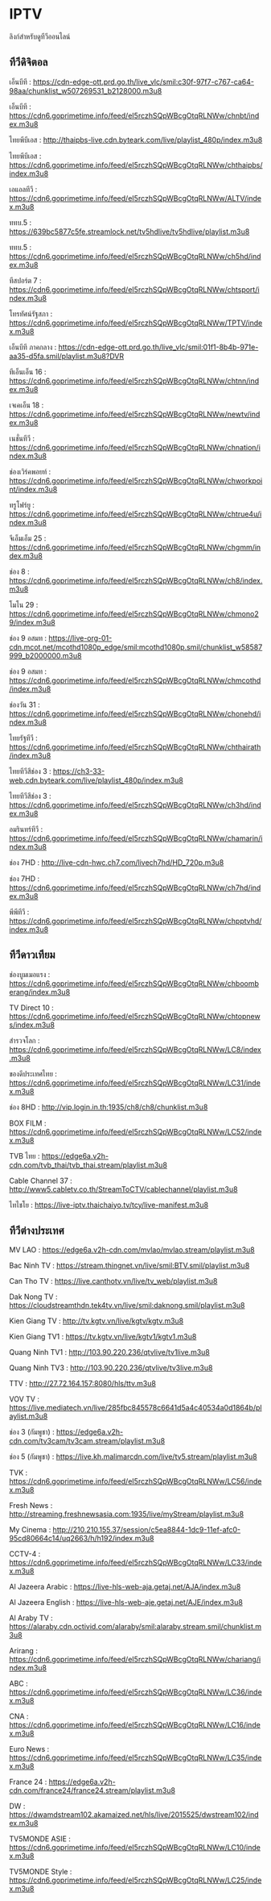 # IPTV
ลิงก์สำหรับดูทีวีออนไลน์
## ทีวีดิจิตอล
เอ็นบีที : https://cdn-edge-ott.prd.go.th/live_vlc/smil:c30f-97f7-c767-ca64-98aa/chunklist_w507269531_b2128000.m3u8

เอ็นบีที : https://cdn6.goprimetime.info/feed/eI5rczhSQpWBcgOtqRLNWw/chnbt/index.m3u8

ไทยพีบีเอส : http://thaipbs-live.cdn.byteark.com/live/playlist_480p/index.m3u8

ไทยพีบีเอส : https://cdn6.goprimetime.info/feed/eI5rczhSQpWBcgOtqRLNWw/chthaipbs/index.m3u8

เอแอลทีวี : https://cdn6.goprimetime.info/feed/eI5rczhSQpWBcgOtqRLNWw/ALTV/index.m3u8

ททบ.5 : https://639bc5877c5fe.streamlock.net/tv5hdlive/tv5hdlive/playlist.m3u8

ททบ.5 : https://cdn6.goprimetime.info/feed/eI5rczhSQpWBcgOtqRLNWw/ch5hd/index.m3u8

ทีสปอร์ต 7 : https://cdn6.goprimetime.info/feed/eI5rczhSQpWBcgOtqRLNWw/chtsport/index.m3u8

โทรทัศน์รัฐสภา : https://cdn6.goprimetime.info/feed/eI5rczhSQpWBcgOtqRLNWw/TPTV/index.m3u8

เอ็นบีที ภาคกลาง : https://cdn-edge-ott.prd.go.th/live_vlc/smil:01f1-8b4b-971e-aa35-d5fa.smil/playlist.m3u8?DVR

ทีเอ็นเอ็น 16 : https://cdn6.goprimetime.info/feed/eI5rczhSQpWBcgOtqRLNWw/chtnn/index.m3u8

เจเคเอ็น 18 : https://cdn6.goprimetime.info/feed/eI5rczhSQpWBcgOtqRLNWw/newtv/index.m3u8

เนชั่นทีวี : https://cdn6.goprimetime.info/feed/eI5rczhSQpWBcgOtqRLNWw/chnation/index.m3u8

ช่องเวิร์คพอยท์ : https://cdn6.goprimetime.info/feed/eI5rczhSQpWBcgOtqRLNWw/chworkpoint/index.m3u8

ทรูโฟร์ยู : https://cdn6.goprimetime.info/feed/eI5rczhSQpWBcgOtqRLNWw/chtrue4u/index.m3u8

จีเอ็มเอ็ม 25 : https://cdn6.goprimetime.info/feed/eI5rczhSQpWBcgOtqRLNWw/chgmm/index.m3u8

ช่อง 8 : https://cdn6.goprimetime.info/feed/eI5rczhSQpWBcgOtqRLNWw/ch8/index.m3u8

โมโน 29 : https://cdn6.goprimetime.info/feed/eI5rczhSQpWBcgOtqRLNWw/chmono29/index.m3u8

ช่อง 9 อสมท : https://live-org-01-cdn.mcot.net/mcothd1080p_edge/smil:mcothd1080p.smil/chunklist_w58587999_b2000000.m3u8

ช่อง 9 อสมท : https://cdn6.goprimetime.info/feed/eI5rczhSQpWBcgOtqRLNWw/chmcothd/index.m3u8

ช่องวัน 31 : https://cdn6.goprimetime.info/feed/eI5rczhSQpWBcgOtqRLNWw/chonehd/index.m3u8

ไทยรัฐทีวี : https://cdn6.goprimetime.info/feed/eI5rczhSQpWBcgOtqRLNWw/chthairath/index.m3u8

ไทยทีวีสีช่อง 3 : https://ch3-33-web.cdn.byteark.com/live/playlist_480p/index.m3u8

ไทยทีวีสีช่อง 3 : https://cdn6.goprimetime.info/feed/eI5rczhSQpWBcgOtqRLNWw/ch3hd/index.m3u8

อมรินทร์ทีวี : https://cdn6.goprimetime.info/feed/eI5rczhSQpWBcgOtqRLNWw/chamarin/index.m3u8

ช่อง 7HD : http://live-cdn-hwc.ch7.com/livech7hd/HD_720p.m3u8

ช่อง 7HD : https://cdn6.goprimetime.info/feed/eI5rczhSQpWBcgOtqRLNWw/ch7hd/index.m3u8

พีพีทีวี : https://cdn6.goprimetime.info/feed/eI5rczhSQpWBcgOtqRLNWw/chpptvhd/index.m3u8

## ทีวีดาวเทียม

ช่องบูมเมอแรง : https://cdn6.goprimetime.info/feed/eI5rczhSQpWBcgOtqRLNWw/chboomberang/index.m3u8

TV Direct 10 : https://cdn6.goprimetime.info/feed/eI5rczhSQpWBcgOtqRLNWw/chtopnews/index.m3u8

สำรวจโลก : https://cdn6.goprimetime.info/feed/eI5rczhSQpWBcgOtqRLNWw/LC8/index.m3u8

ของดีประเทศไทย : https://cdn6.goprimetime.info/feed/eI5rczhSQpWBcgOtqRLNWw/LC31/index.m3u8

ช่อง 8HD : http://vip.login.in.th:1935/ch8/ch8/chunklist.m3u8

BOX FILM : https://cdn6.goprimetime.info/feed/eI5rczhSQpWBcgOtqRLNWw/LC52/index.m3u8

TVB ไทย : https://edge6a.v2h-cdn.com/tvb_thai/tvb_thai.stream/playlist.m3u8

Cable Channel 37 : http://www5.cabletv.co.th/StreamToCTV/cablechannel/playlist.m3u8

ไทไชโย : https://live-iptv.thaichaiyo.tv/tcy/live-manifest.m3u8

## ทีวีต่างประเทศ

MV LAO : https://edge6a.v2h-cdn.com/mvlao/mvlao.stream/playlist.m3u8

Bac Ninh TV : https://stream.thingnet.vn/live/smil:BTV.smil/playlist.m3u8

Can Tho TV : https://live.canthotv.vn/live/tv_web/playlist.m3u8

Dak Nong TV : https://cloudstreamthdn.tek4tv.vn/live/smil:daknong.smil/playlist.m3u8

Kien Giang TV : http://tv.kgtv.vn/live/kgtv/kgtv.m3u8

Kien Giang TV1 : https://tv.kgtv.vn/live/kgtv1/kgtv1.m3u8

Quang Ninh TV1 : http://103.90.220.236/qtvlive/tv1live.m3u8

Quang Ninh TV3 : http://103.90.220.236/qtvlive/tv3live.m3u8

TTV : http://27.72.164.157:8080/hls/ttv.m3u8

VOV TV : https://live.mediatech.vn/live/285fbc845578c6641d5a4c40534a0d1864b/playlist.m3u8

ช่อง 3 (กัมพูชา) : https://edge6a.v2h-cdn.com/tv3cam/tv3cam.stream/playlist.m3u8

ช่อง 5 (กัมพูชา) : https://live.kh.malimarcdn.com/live/tv5.stream/playlist.m3u8

TVK : https://cdn6.goprimetime.info/feed/eI5rczhSQpWBcgOtqRLNWw/LC56/index.m3u8

Fresh News : http://streaming.freshnewsasia.com:1935/live/myStream/playlist.m3u8

My Cinema : http://210.210.155.37/session/c5ea8844-1dc9-11ef-afc0-95cd80664c14/uq2663/h/h192/index.m3u8

CCTV-4 : https://cdn6.goprimetime.info/feed/eI5rczhSQpWBcgOtqRLNWw/LC33/index.m3u8

Al Jazeera Arabic : https://live-hls-web-aja.getaj.net/AJA/index.m3u8

Al Jazeera English : https://live-hls-web-aje.getaj.net/AJE/index.m3u8

Al Araby TV : https://alaraby.cdn.octivid.com/alaraby/smil:alaraby.stream.smil/chunklist.m3u8

Arirang : https://cdn6.goprimetime.info/feed/eI5rczhSQpWBcgOtqRLNWw/chariang/index.m3u8

ABC : https://cdn6.goprimetime.info/feed/eI5rczhSQpWBcgOtqRLNWw/LC36/index.m3u8

CNA : https://cdn6.goprimetime.info/feed/eI5rczhSQpWBcgOtqRLNWw/LC16/index.m3u8

Euro News : https://cdn6.goprimetime.info/feed/eI5rczhSQpWBcgOtqRLNWw/LC35/index.m3u8

France 24 : https://edge6a.v2h-cdn.com/france24/france24.stream/playlist.m3u8

DW : https://dwamdstream102.akamaized.net/hls/live/2015525/dwstream102/index.m3u8

TV5MONDE ASIE : https://cdn6.goprimetime.info/feed/eI5rczhSQpWBcgOtqRLNWw/LC10/index.m3u8

TV5MONDE Style : https://cdn6.goprimetime.info/feed/eI5rczhSQpWBcgOtqRLNWw/LC25/index.m3u8
